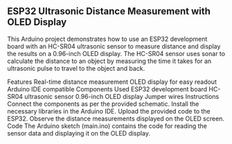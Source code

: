 

## ESP32 Ultrasonic Distance Measurement with OLED Display
This Arduino project demonstrates how to use an ESP32 development board with an HC-SR04 ultrasonic sensor to measure distance and display the results on a 0.96-inch OLED display. The HC-SR04 sensor uses sonar to calculate the distance to an object by measuring the time it takes for an ultrasonic pulse to travel to the object and back.

Features
Real-time distance measurement
OLED display for easy readout
Arduino IDE compatible
Components Used
ESP32 development board
HC-SR04 ultrasonic sensor
0.96-inch OLED display
Jumper wires
Instructions
Connect the components as per the provided schematic.
Install the necessary libraries in the Arduino IDE.
Upload the provided code to the ESP32.
Observe the distance measurements displayed on the OLED screen.
Code
The Arduino sketch (main.ino) contains the code for reading the sensor data and displaying it on the OLED display.
